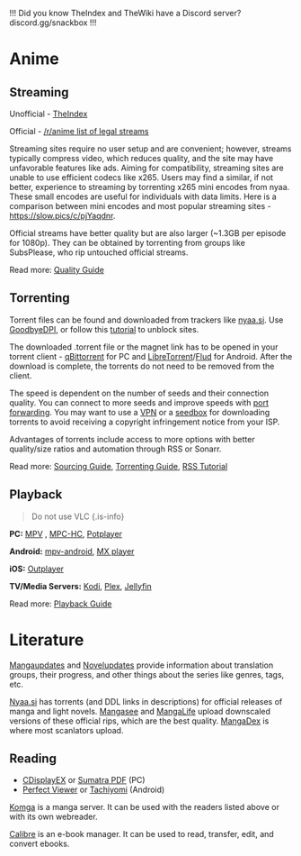 !!!
Did you know TheIndex and TheWiki have a Discord server? discord.gg/snackbox 
!!!

# Anime

## Streaming

Unofficial - [TheIndex](https://theindex.moe/)

Official - [/r/anime list of legal streams](https://www.reddit.com/r/anime/wiki/legal_streams)

Streaming sites require no user setup and are convenient; however, streams typically compress video, which reduces quality, and the site may have unfavorable features like ads. Aiming for compatibility, streaming sites are unable to use efficient codecs like x265. Users may find a similar, if not better, experience to streaming by torrenting x265 mini encodes from nyaa. These small encodes are useful for individuals with data limits. Here is a comparison between mini encodes and most popular streaming sites - https://slow.pics/c/pjYaqdnr. 

Official streams have better quality but are also larger (~1.3GB per episode for 1080p). They can be obtained by torrenting from groups like SubsPlease, who rip untouched official streams.

Read more: [Quality Guide](/guides/quality)

## Torrenting

Torrent files can be found and downloaded from trackers like [nyaa.si](https://nyaa.si). Use [GoodbyeDPI](https://github.com/ValdikSS/GoodbyeDPI), or follow this [tutorial](/tutorials/unblock) to unblock sites. 

The downloaded .torrent file or the magnet link has to be opened in your torrent client - [qBittorrent](https://www.qbittorrent.org/download.php) for PC and [LibreTorrent](https://play.google.com/store/apps/details?id=org.proninyaroslav.libretorrent)/[Flud](https://play.google.com/store/apps/details?id=com.delphicoder.flud) for Android. After the download is complete, the torrents do not need to be removed from the client.

The speed is dependent on the number of seeds and their connection quality. You can connect to more seeds and improve speeds with [port forwarding](/en/guides/torrenting#how-to-port-forward). You may want to use a [VPN](/en/faq/vpn) or a [seedbox](/en/guides/torrenting#what-is-a-seedbox) for downloading torrents to avoid receiving a copyright infringement notice from your ISP.

Advantages of torrents include access to more options with better quality/size ratios and automation through RSS or Sonarr.

Read more: [Sourcing Guide](/guides/sourcing), [Torrenting Guide](/en/guides/torrenting), [RSS Tutorial](/tutorials/rss)

## Playback

> Do not use VLC
{.is-info}

**PC:** [MPV](https://mpv.io/installation/) , [MPC-HC](https://github.com/clsid2/mpc-hc/releases), [Potplayer](https://potplayer.daum.net)

**Android:** [mpv-android](https://play.google.com/store/apps/details?id=is.xyz.mpv&hl=lv&gl=US), [MX player](https://play.google.com/store/apps/details?id=com.mxtech.videoplayer.ad&hl=lv&gl=US)

**iOS:** [Outplayer](https://apps.apple.com/us/app/outplayer/id1449923287)

**TV/Media Servers:** [Kodi](https://kodi.tv), [Plex](https://www.plex.tv/), [Jellyfin](https://jellyfin.org/)

Read more: [Playback Guide](/en/guides/playback)

# Literature

[Mangaupdates](https://www.mangaupdates.com/) and [Novelupdates](https://www.novelupdates.com/) provide information about translation groups, their progress, and other things about the series like genres, tags, etc. 

[Nyaa.si](https://nyaa.si/) has torrents (and DDL links in descriptions) for official releases of manga and light novels. [Mangasee](https://mangasee123.com/) and [MangaLife](https://manga4life.com/) upload downscaled versions of these official rips, which are the best quality. [MangaDex](https://mangadex.org/) is where most scanlators upload.

## Reading 

- [CDisplayEX](https://www.cdisplayex.com/) or [Sumatra PDF](https://www.sumatrapdfreader.org/free-pdf-reader) (PC)
- [Perfect Viewer](https://play.google.com/store/apps/details?id=com.rookiestudio.perfectviewer) or [Tachiyomi](https://tachiyomi.org/) (Android)

[Komga](https://komga.org/) is a manga server. It can be used with the readers listed above or with its own webreader.

[Calibre](https://calibre-ebook.com/) is an e-book manager. It can be used to read, transfer, edit, and convert ebooks.

